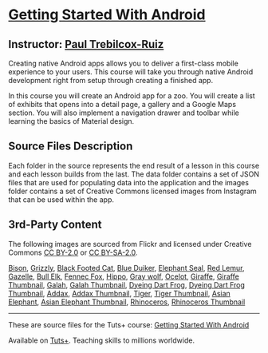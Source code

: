 # [Getting Started With Android][published url]
## Instructor: [Paul Trebilcox-Ruiz][instructor url]


Creating native Android apps allows you to deliver a first-class mobile experience to your users. This course will take you through native Android development right from setup through creating a finished app.

In this course you will create an Android app for a zoo. You will create a list of exhibits that opens into a detail page, a gallery and a Google Maps section. You will also implement a navigation drawer and toolbar while learning the basics of Material design.


## Source Files Description

Each folder in the source represents the end result of a lesson in this course and each lesson builds from the last. The data folder contains a set of JSON files that are used for populating data into the application and the images folder contains a set of Creative Commons licensed images from Instagram that can be used within the app.


## 3rd-Party Content

The following images are sourced from Flickr and licensed under Creative Commons [CC BY-2.0](https://creativecommons.org/licenses/by/2.0/) or [CC BY-SA-2.0](https://creativecommons.org/licenses/by-sa/2.0/).

 [Bison](https://www.flickr.com/photos/markbyzewski/3852388640/in/photolist-qk2CQb-qnhf96-98UqEx-98XvKS-pqi9cy-cADJcL-4oZfa1-pdmExp-pqwwpc-q5QsjF-6Smj1c-6waNbG-7cttjK-4GgQLZ-grHrkG-5mpBqf-6SquVN-6Sqrcu-6Sqyb9-6SqLkh-6SqEWd-6SmBnZ-6SqAty-6SmFit-6SqzzC-6Smy94-6SmpGB-6SqyqW-6SqwnY-6SqMfo-6SmwGV-6SqsQS-6SqCQy-6SqqqA-6SqBvC-6Sqtcu-6SmruK-6SqvgJ-6SmpqT-6SmH84-6SmmxX-6Squd9-6Smnmv-6SmtcV-6SmDuD-6SqMV3-6SmjET-6Sqozy-6SqEh3-6SmC7T),
[Grizzly](https://www.flickr.com/photos/ekilby/6811777386/in/photolist-oK3zo5-bnW96G-a5HHp-2GFBwi-6mtbMG-cgez79-4FP7NQ-axC8sY-6BiyF9-8yHSwK-5DS7T7-7nnr3Y-e7neWv-89jCe1-ccN6co-bVqR2v-dAtGp-8Au8Ez-8ydtJ8-a5nd7T-3xJEC-5w6mvS-qGwfC2-5fsjUy-3xJK5),
[Black Footed Cat](https://www.flickr.com/photos/27587002@N07/5879116857/in/photolist-9Xw1BK-qgdPrw-qgdQud-rd64dH-dJG6PX-6W2rY-6UJqsu-8Zpq58-6rUJgF-ajhDy7-4E5AKD-knHRNF-bvM3wF-4fpyhG-MuamF-iMdAt2-iMci2T-6EdTWF-7dtzWx-dPnyX3-8pxmcS-7Gjvc1-a6pbqR-7B8ZFy-83nUyw-7zHnDr-8Zpq5x-cu2oe9-6mpT5x-92grjJ-4kxPS7-5JLoM7-8Zsu7W-3oFTuk-9GTpnC-9XBFz4-676Rup-ajsgsM-dffpHt-67b3Qh-7wZSWT-9cq89U-fHPqQv-659JhX-53VzHE-cu2oiU-7x1bDp-7x4E2Q-nvj7Y-93DkGK),
[Blue Duiker](https://www.flickr.com/photos/dkeats/4205286133/in/photolist-qwmkFo-pz9aXw-rmP1p2-aafFvp-aafFp8-6GfsQ2-6mtwRR-6sBU63-6mxFgh-57JQCp-57JQx8-aafFwe-aafFzt-aaiu51-aaiuaS-aafFr8-aaiucf-aaiu91-aaiu6Y-dZakdt-7pF5Kb-a269v1-aafFxn-aaiu2m-aaiu1J-aafFqi-aafFt2-aafFtK-aafFzV-aaiucU-aafFok-7pBc4k-7pBc1V),
[Elephant Seal](https://www.flickr.com/photos/frank_schulenburg/8443220498/in/photolist-dS6Hid-nmAihF-nFnXa2-4vT8z7-7xnxb3-oN8vJc-5RUPk9-nAvU7j-bi212a-bhLSLK-k4PAUu-buiJVP-9UPQ5g-7ur7Se-7cwRKv-q5Hg2V-5UwyxA-4vTa27-jBzPjo-bige1K-bsxVnP-cB13hq-5RQsCn-9HP3F4-dRgk66),
[Red Lemur](https://www.flickr.com/photos/tatchie/9317191863/in/photolist-fck3x2-6X2k16-dpNNpQ-g1SUQx-rqsxsi-pNKGS7-pqPzKs-oRSPiR-ryBL7b-pweocJ-pLzRP1-qNwBrr-qgPcsM-r8U78f-nrrU4-rWgN5T-9jpgFF-7C7461-6gaVAN-p1hxtp-7QvFMX-g1Seew-g1Sok6-qzwGp5-oRSRdc),
[Gazelle](https://www.flickr.com/photos/mister-e/2271524057/in/photolist-kvbLSV-7p39Ni-c8d1cC-4yDwb4-kveHCb-e2ysPR-8qh8wb-6MZW8d-79nJpL-a7KpVo-4ExCid-73rGDi-4sJ9XT-a7KLW1-qyQfcu-9y5qWE-5CbuEm-6pJNnj-pkrxCH-pC8SvP-4yJaZU-8FCooE-cpkzxC-5KXt6w-dJkNGR-73vFpo-5FPvHu-qafESJ-6x6rsX-5CaSbA-qyGTvo-7jGaFs-6ARo9v-7eQYB1-6FqKtK-6pJNjC-dDrLFi-dCKcsf-5NDNce-7sJ5AZ-9YB935-cFxuJo-9Yypyk-hoya88-dDxvZW-cMYVeq-4kQDo5-9YzoAk-fBWuX3-79EY29),
[Bull Elk](https://www.flickr.com/photos/25949441@N02/15134370232/in/photolist-qMeb5N-ow7zDw-8am9up-9GZnyp-jbAnNa-agBBzA-ax2RFV-oC1fwZ-bqDGnU-6Ebw33-8apmJC-qx55Ee-6PSpZr-jshTCm-jsixmQ-jsjgyW-ax3hwP-5Gr1p8-5Gr1vM-aqFyMr-p4nAZN-gX8xVH-arBbXY-bNoFz4-bzu2vQ-reYQyE-fZCYjk-ao6Yi8-jToVZH-5PM9Lr-9nZ4in-iMGjJ2-azKTxb-amthBb-9NzdNM-ao63jM-ao63eV-5qGcfL-9nXTQt-9jF663-9nZ3DM-72VrNb-ao8PQQ-6WHcj7-4Efrk2-cVU4DC-3AkUoC-ao63mp-8gDUrR-bzu49C),
[Fennec Fox](https://www.flickr.com/photos/15016964@N02/5568740753/in/photolist-9u6fBB-6KUEBD-eXGPut-8UfVQJ-hWbFik-d3qYoU-bvM5ya-6yKUKW-65MA7b-6yKUAy-hWb1Ro-d3qZ1f-eXGQop-qCvEAN-d3r13W-dRgqhu-dDHafW-d3qYxf-GN2ne-qEN54e-d3qYFu-qoQ2wq-gv38F9-oT4yuq-a647p6-f2xHF7-7z8q9u-inPTzH-f95D3f-ia8GDL-ia8Av3-ia8D6A-ia8Stz-ia8fmM-ia8H2i-ia8Fhg-6WHfMz-6WHgEc-6WHgtc-6WHgcV-imPj39-mV6wnZ-ddtAxD-6dEqxk-7GkSFH-6wLBVM-GMXoh-f2xLq7-GN1oT-ckUbtQ),
[Hippo](https://www.flickr.com/photos/hbarrison/7407647578/in/photolist-chA8xG-76zBoY-aALt4y-chA7bh-ew62RY-chA761-chA6YA-chA6rA-chA7vm-chA6yA-qiwUx8-ew2uSr-cvRL8w-fs1G8d-iC9tBm-6n53XZ-r3uJgj-cBC95u-99WfkF-9DosZ8-b4K2tV-2tNDhm-cvRrod-nknNYw-3uD91k-eMbPq5-chA8f3-oLKqCU-chA85w-qDfwH6-afPRGc-8YBz1o-7Ab7FP-7zbHVq-nET6Pu-7Aho4o-8QHHTe-crX1XU-oRRLGh-rTHros-7AeR69-5sEsK2-pTnLKZ-dyJWVV-sxMqr6-5rSpgE-p589ta-bYUEp7-baAt6e-eGzZfD),
[Gray wolf](https://www.flickr.com/photos/usfwsmidwest/6545954933/in/photolist-99SZQE-4KmYLQ-99PRwx-bsozc6-5ywPwq-rnJdr2-rCgi9L-qDNRY5-rArQmX-6n7J4m-7gbmHM-8tEQxv-8tEQxH-5ywP5y-aYrJkX-aYrJrF-aYrJfz-4qFLPX-8FjNc7-n9M2rB-p1847i-7in2T1-ei8XQo-8xqd9g-amqkht-ehu58Q-q8qxc3-4ZGvrg-9vvmiR-4ZGuSD-anRGyS-adeDnK-8RsfYW-9mfUMn-8FjQxQ-afdGr1-afdGVm-afuruf-afus73-98QCEx-qu5Hkb-8FjMEq-afdHZy-88zd3z-beZacP-8FjMFU-9uNc1Z-adeEeT-adeDgc-adhtQS),
[Ocelot](https://www.flickr.com/photos/spencer77/4904366492/in/photolist-itoRda-a7iNea-hBVACX-ojqHXt-o55D1o-o4iB24-aefKiu-aefKiq-izJFKE-ezD1H6-o5pPcD-opHhac-o2T9NM-ofLCMf-o64f6F-omEQxw-adkmXZ-8toahY-8toa1h-aeqKf6-okGgGA-aeqKfi-7U5p6y-8PZL4a-64j33-cpKfm-7uNvQJ-8Bw9QE-7n9JTa-aZRs3P-8jHcjz-7deR79-7LjSMz-7f9jFy-7LoRZ5-7deREf-92YJXi-bvM3ZB-86QXDa-86QW4M-7P3Jmo-6ukdzs-coDfKh-oXsGg-bmQhzc-23Ukky-6yg2s7-6yg247-5vi3NA-7P3HMb),
[Giraffe](https://www.flickr.com/photos/danramarch/4565230826/in/photolist-7Xq15j-3FQCAp-boGJzP-fBBPeW-27mTus-fpQw6Z-eXbLEN-55VWjd-5pZteQ-e9siXL-6rehHL-3X395t-8Qz2Fy-a1xEvV-5asUvW-dJbKhf-2PH9zn-czbiDs-dvtmEy-dYYgE1-fhAAAS-7QoYDP-cFbcQy-5jjNsd-7zEvV2-io1tj6-55RKHt-nyea2m-9Cia4d-4HwwAV-6KGXiw-pmC7UR-dFHL9r-n7D8Qe-itnbfn-crVqSb-3FUXqN-gtNcpU-8ocnWz-om7Uso-6r9Y5D-CxLyu-fApuZZ-8495Xj-4qLVpd-qzzoE3-9LDE2T-hg3YG1-oe8YGT-6rdzVp),
[Giraffe Thumbnail](https://www.flickr.com/photos/pokerbrit/16727995615/in/photolist-4sHsik-oBrDLQ-5pVaBa-gt3sEb-9ChqsV-6TMErV-52czSv-oCmC2Q-PY5uE-rucmiv-dRUAgG-c2ehxf-fvzy42-2MHiX7-91GJG5-4Ey3mL-fBQcue-8tJqbZ-CRXzQ-4TVgRd-6K6STL-fhAAAS-7HJAez-9XSZTV-fyfm6c-55VW47-dMkqdD-7Xq15j-3FQCAp-7QoYDP-boGJzP-fBBPeW-27mTus-fpQw6Z-eXbLEN-55VWjd-5pZteQ-e9siXL-6rehHL-3X395t-cFbcQy-8Qz2Fy-a1xEvV-5asUvW-dJbKhf-2PH9zn-czbiDs-dYYgE1-hNTQxt-dvtmEy),
[Galah](https://www.flickr.com/photos/frankzed/14925260719/in/photolist-oJTS2n-anUyBm-pMyutz-q4YRWg-oYwMND-pfJRzF-4LxR2f-cYi3Gm-ohLg3y-c1RtvW-5L2RzB-bD6LJT-kBtKfe-cYjsah-cYi3ch-oYw9D9-cYjt2Y-4VicyR-a8k4zJ-diY5xT-oeTyYh-eFYu5N-9Zywwv-daASsB-cYjs35-cYjtCQ-cYjsUq-cYju6j-cYjtVS-pnT6nb-cYjuz3-cYi3Bh-fPXmUL-3VrPGY-5erZTv-cYi2TN-cYjtN7-cYjsvd-cYi33u-9Ko7Gv-kBv6K1-4jPcU5-cYi28m-cYi237-8xgokn-cBop7b-9mgADk-4kfYHG-8jhNCz-7b3oXT),
[Galah Thumbnail](https://www.flickr.com/photos/pokerbrit/3704553536/in/photolist-6DmNGG-oJTS2n-anUyBm-pMyutz-q4YRWg-oYwMND-pfJRzF-s9BbLJ-4LxR2f-cYi3Gm-fFiYdW-ohLg3y-c1RtvW-daASsB-5L2RzB-bD6LJT-kBtKfe-cYjsah-a1ZnX1-cYi3ch-oYw9D9-s9A1fU-cYjt2Y-cYjs35-rJn7RE),
[Dyeing Dart Frog](https://www.flickr.com/photos/75491103@N00/2503821745/in/photolist-4PfJYr-k3QdiR-7ruDwa-4PjZAQ-4PfHZV-7ryAr7-oSouqH-dRs6nF-ajBoji-6rWVK7-nd8Ewv-ajE7zu-6gwxuD-dRPrqj-6rSMbK-ajEaQJ-7W4NWe-KGpiS-6GJnT9-6ayMeP-4pB5Eo-4px2Y6-aEYzmT-8MCNsE-4UgeTe-7e5aP3-4FiTB2-oQmhFs-oS7dta-oQmbgo-7e5b1o-f2f9Ek-ajBmGV-6wvKNW-ajE93W-2sATEg-4pB5s7-4spFDQ-7e1h9D-dfsM1o-dfsJvC-9Aza73-62R9Sv-Jja7W-ozTbxg-6tws1V-62R9Uk-ozTx8U-7W4NZH-7W85J9),
[Dyeing Dart Frog Thumbnail](https://www.flickr.com/photos/nostri-imago/3419495011/in/photolist-oh9zV3-6ZRYuz-onyxRA-6pLxxx-6daNWk-pvczKC-ajE84G-a9Hiwp-nUAQmu-eLhCFH-obMXnZ-crDVa9-odijgH-c6KRvA-6daNQc-6daNJx-bwmE76-q3fmJp-dzT9V8-8RmjPd-dmgpBN-6DiiqH-bMKoiB-oSo8cF-f2f9ok-6deX5y-ac9Se6-4px2Z8-gqD7SJ-dmgpz5-dmgpEf-dmgkmD-6wrApX-5VSRD8-7FjZYQ-6daP2Z-oQCsQ2-oQAakJ-oVFi5C-pd8Bbd-pdavAe-oVFiyx-4DEej4-4PjZdL-4PhMuh-4PdwD8-4PhMCU-4PdvAp-4PdvKX-4Pdwhp),
[Addax](https://www.flickr.com/photos/dezidor/3250674186/in/photolist-qw7zdp-qu6BqW-78G4Bm-6GftzZ-6Gjxss-6Gftui-6GjwUm-6DL4oC-5XfybE-eajRin-dyH451-57F2yB-4ECTxH-7G5Ugy-qwjeaG-53Jrra-2hNmfr-qvXvLP-qDvc6C-pz9aUf-9AwBuN-57P1g9-57JPMv-57KapW-4EH9EL-4ECTyK-4vniNo-rjWngZ-qeS7E3-rDeMJc-dkoaCh-qwk9n3-hJkH5n-hJkrJn-99x3Yd-99tUR4-5hdq4t-54EEiL-4x6aJ7-4x65AW-4x5egh-4x55Lq-fgzNKR-bippig-67CycP-bippai-bipoUk-bipp4H-dvxjib-dvxjm1),
[Addax Thumbnail](https://www.flickr.com/photos/7326810@N08/1235850788/in/photolist-dT5hZV-9qYeLt-dzJTc3-4vvfjt-4vvfxF-4vvfuc-cKYUEw-9YZazz-2Td4od-axEk1J-8Rv961-4vzkPy-4vzkWL-4vvfwc-i5JCNw-i5JAm5-dTaUXw-5oBahW-d2CU6u-2Q5nGU-dTaTLs-4vzkVq-4vvfHH-4vzkBo-4vvfBr-4vvfAg-4vvfsF-4vzkEs-4vvfpr-4vzkA1-4vifbX-oMyvh6-d4h2xw-749puw-kNtf9-7biBKf-6ykWWc-7ZauCc-3eTTYy-9LCpgd-gRyD9p-gRxMxH-fuXBP2-a1um5i-dtDLr1-6f7h4z-azLbho-pLGp5J-fvddNG-fvd6hU),
[Tiger](https://www.flickr.com/photos/90389546@N00/3512034897/in/photolist-mZ21b1-8UcPQR-5fwvwA-kXtTJ8-6mm6BP-3Uu9bQ-bVs92e-4rTATr-6yfLHW-ekhgdm-gE8xZU-5Pd8Fq-4DacZV-kfRzxx-7oivEY-48rJjR-4mfS8q-6sU8fx-773KE9-6QEfwK-nfzXJn-fNacTS-5kBJ8K-7VMDg1-6LnQJv-5Rx9zy-494xiR-bRfCTB-KECFq-f1mmxQ-g3MfpT-p37F3C-cbgUYE-6gzZ7H-eFAHHy-itdcXb-4xdYhW-pT5Ug-fWw5CL-byxGGX-8hqiV7-c9P4Qs-773JFo-8mCqfB-4DetX3-7oJtZZ-7BnP4D-eXQU3H-bXeoq7-94QPNy),
[Tiger Thumbnail](https://www.flickr.com/photos/keithroper/5185262341/in/photolist-mZ21b1-8UcPQR-5fwvwA-kXtTJ8-6mm6BP-3Uu9bQ-bVs92e-4rTATr-6yfLHW-ekhgdm-gE8xZU-5Pd8Fq-4DacZV-kfRzxx-7oivEY-48rJjR-4mfS8q-6sU8fx-773KE9-6QEfwK-nfzXJn-fNacTS-5kBJ8K-7VMDg1-6LnQJv-5Rx9zy-494xiR-bRfCTB-KECFq-f1mmxQ-g3MfpT-p37F3C-cbgUYE-6gzZ7H-eFAHHy-itdcXb-4xdYhW-pT5Ug-fWw5CL-byxGGX-8hqiV7-c9P4Qs-773JFo-8mCqfB-4DetX3-7oJtZZ-7BnP4D-eXQU3H-bXeoq7-94QPNy),
[Asian Elephant](https://www.flickr.com/photos/zooeurope/13969394666/),
[Asian Elephant Thumbnail](https://www.flickr.com/photos/acullador/1883338166/in/photolist-55S5Pa-55S2cB-55WcQC-55Whc3-55Wi77-3SqAPG-55S7a6-55RZuD-55RYF2-8mWCp6-55S1VM-55S6JB-55Wbqw-55WiwU-55WbdC-7fqr19-7fqqk7-7fmz52-55WaBC-cwNV9Q-6XZvVL-cwNc8f-6XZvKb-9BR6TN-e2HuT7-jbq1hL-m4V7BN-55S5gZ-55Wfrs-ccZNHJ-cwMN6s-jbnGXk-55RZLT-55WfWs-cwPckA-8ECcS-cwPudY-cwP2bE-8EDkj-nhqNmb-cwNZmq-f5u1Mv-jbnSJe-qJ3UHy-pPyE48-qp36CB-d4oLsY-qCFFt9-qGeZ7n-cwP3m1),
[Rhinoceros](https://www.flickr.com/photos/jared422/7950583592/in/photolist-d7yPvs-pyf3tt-gc8uGy-gc8s4N-Eh8YA-o8SB38-a5uE4R-7JNxhQ-aGitN2-cHU7vL-f8FrXd-9K9o55-7Ve13u-gc8LmS-ntikqL-cFaPPd-a5uEyK-pZp1hm-6knCsd-7Un1av-9dMerh-5odpFx-63oz1a-JUtkP-9K6z28-6AMv7f-6AHk2R-6AHjqk-cFbeCo-7xKgR4-7xKfyD-7xP4n9-fb14YR-5fspEi-5fspzg-cHUfwb-9K9bYE-8DogR5-9dnw5k-9K9pqm-9K6zKP-9K8Jc7-4fVVZ1-5YFjvo-6wvrfL-4wE7sN-5vKQUq-9qQycn-c1PVVJ-9kKvk3),
[Rhinoceros Thumbnail](https://www.flickr.com/photos/tambako/2540464575/in/photolist-4SuxBn-8reZf4-gc8uGy-gc8LmS-7Uwx21-ntikqL-gc8s4N-dgLAVC-Eh8YA-o8SB38-pgKRTV-pyf3tt-pgK9b9-a5uE4R-2hSLJw-7JNxhQ-bAheCn-fUNJrv-aGitN2-2EvzpZ-cFbped-cFaPPd-rQJ39f-uuSfr-hjhntM-f8FrXd-9K9o55-7Ve13u-W3Jb4-cFatWU-a5uEyK-sr5xkm-pZp1hm-8bnYf1-6knCsd-7Un1av-9dMerh-5odpFx-9K6z28-oARjfh-c7WAMG-6AMv7f-6AHk2R-6AHjqk-rzUC3n-7xKgR4-7xKfyD-7xP4n9-fb14YR-5fspEi)

------

These are source files for the Tuts+ course: [Getting Started With Android][published url]

Available on [Tuts+](https://tutsplus.com). Teaching skills to millions worldwide.

[published url]: https://code.tutsplus.com/courses/getting-started-with-android
[instructor url]: https://tutsplus.com/authors/paul-trebilcox-ruiz
